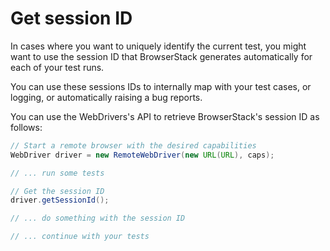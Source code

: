 # Get session ID

In cases where you want to uniquely identify the current test, you might want to use the session ID that BrowserStack generates automatically for each of your test runs.

You can use these sessions IDs to internally map with your test cases, or logging, or automatically raising a bug reports.

You can use the WebDrivers's API to retrieve BrowserStack's session ID as follows:

```java
// Start a remote browser with the desired capabilities
WebDriver driver = new RemoteWebDriver(new URL(URL), caps);

// ... run some tests

// Get the session ID
driver.getSessionId();

// ... do something with the session ID

// ... continue with your tests
```

